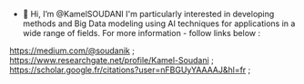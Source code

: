 - 👋 Hi, I’m @KamelSOUDANI
  I'm particularly interested in developing methods and  Big Data modeling using AI techniques for applications in a wide range of fields.
  For more information - follow links below :
  
https://medium.com/@soudanik ;
https://www.researchgate.net/profile/Kamel-Soudani ;
https://scholar.google.fr/citations?user=nFBGUyYAAAAJ&hl=fr ;


  
<!---
KamelSOUDANI/KamelSOUDANI is a ✨ special ✨ repository because its `README.md` (this file) appears on your GitHub profile.
You can click the Preview link to take a look at your changes.
--->

